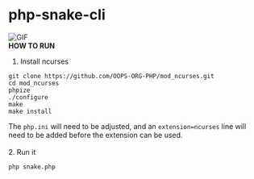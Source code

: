 # php-snake-cli
![GIF](https://i.ibb.co/XtKQdqG/2024-02-09-23-24-11-online-video-cutter-com.gif)
<br>
<b>HOW TO RUN</b>
<br>
1. Install ncurses
```properties
git clone https://github.com/OOPS-ORG-PHP/mod_ncurses.git
cd mod_ncurses
phpize
./configure
make
make install
```
The `php.ini` will need to be adjusted, and an `extension=ncurses` line will need to be added before the extension can be used.
<br>
<br>
2. Run it
<br>
```properties
php snake.php
```
